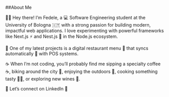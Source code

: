 ##About Me

👨‍💻 Hey there! I’m Fedele, a 💻 Software Engineering student at the University of Bologna 🇮🇹 with a strong passion for building modern, impactful web applications. I love experimenting with powerful frameworks like Next.js ⚡ and Nest.js 🚀 in the Node.js ecosystem.

🍝 One of my latest projects is a digital restaurant menu 📱 that syncs automatically 🔄 with POS systems.

☕ When I’m not coding, you’ll probably find me sipping a specialty coffee ☕, biking around the city 🚴, enjoying the outdoors 🌇, cooking something tasty 👨‍🍳, or exploring new wines 🍷.

🔗 Let’s connect on LinkedIn 💬
